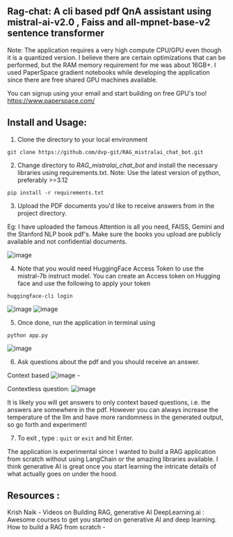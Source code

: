 Rag-chat: A cli based pdf QnA assistant using mistral-ai-v2.0 , Faiss and all-mpnet-base-v2 sentence transformer
---
Note: The application requires a very high compute CPU/GPU even though it is a quantized version. I believe there are certain optimizations that can be performed, but the RAM memory requirement for me was about 16GB+. I used PaperSpace gradient notebooks while developing the application since there are free shared GPU machines available.

You can signup using your email and start building on free GPU's too!
https://www.paperspace.com/ 

Install and Usage:
---
1. Clone the directory to your local environment

```
git clone https://github.com/dvp-git/RAG_mistralai_chat_bot.git
```

2. Change directory to *RAG_mistralai_chat_bot* and install the necessary libraries using requirements.txt. Note: Use the latest version of python, preferably >=3.12

 ```
 pip install -r requirements.txt
 ```

3. Upload the PDF documents you'd like to receive answers from in the project directory.

Eg: I have uploaded the famous Attention is all you need, FAISS, Gemini and the Stanford NLP book pdf's. Make sure the books you upload are publicly available and not confidential documents.

![image](https://github.com/dvp-git/RAG_mistralai_chat_bot/assets/43114889/248c808b-70c9-494b-96ff-b7f8685f44e1)

4. Note that you would need HuggingFace Access Token to use the mistral-7b instruct model. You can create an Access token on Hugging face and use the following to apply your token
 ```
 huggingface-cli login
 ```
  ![image](https://github.com/dvp-git/RAG_mistralai_chat_bot/assets/43114889/ce0229c2-aaeb-4b5b-bf5d-509856c42088)
  ![image](https://github.com/dvp-git/RAG_mistralai_chat_bot/assets/43114889/b4267e0d-23d5-4ed4-ab4b-f4aa62c27b72)

5. Once done, run the application in terminal using

 ```
 python app.py
 ```
 ![image](https://github.com/dvp-git/RAG_mistralai_chat_bot/assets/43114889/694f738b-470c-4f6b-9883-3f5457b3d76a)

6. Ask questions about the pdf and you should receive an answer.
 
Context based
![image](https://github.com/dvp-git/RAG_mistralai_chat_bot/assets/43114889/ed99d519-42b0-4f80-a669-7ae31d61e59f) -

Contextless question:
![image](https://github.com/dvp-git/RAG_mistralai_chat_bot/assets/43114889/b43782d5-3dcb-4ddb-953e-65d612c185fd)  

It is likely you will get answers to only context based questions, i.e. the answers are somewhere in the pdf. However you can always increase the temperature of the llm and have more randomness in the generated output, so go forth and experiment!


7. To exit , type : `quit` or `exit` and hit Enter.
 
The application is experimental since I wanted to build a RAG application from scratch without using LangChain or the amazing libraries available. 
I think generative AI is great once you start learning the intricate details of what actually goes on under the hood.


Resources :
---
Krish Naik - Videos on Building RAG, generative AI
DeepLearning.ai : Awesome courses to get you started on generative AI and deep learning.
How to build a RAG from scratch - 



